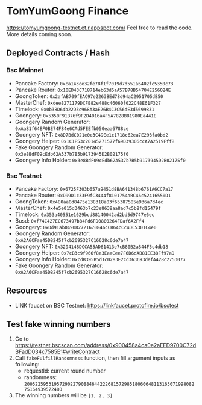 # TomYumGoong Finance

https://tomyumgoong-testnet.et.r.appspot.com/ Feel free to read the code. More details coming soon.

## Deployed Contracts / Hash

### Bsc Mainnet

- Pancake Factory: `0xca143ce32fe78f1f7019d7d551a6402fc5350c73`
- Pancake Router: `0x10ED43C718714eb63d5aA57B78B54704E256024E`
- GoongToken: `0x2afAB709fEAC97e2263BEd78d94aC2951705dB50`
- MasterChef: `0xdee8271179DCFB82e488c46060f022C48E61F327`
- Timelock: `0x0b38D64b22D3c968A3aE26B4C3C56dE3d5699831`
- Goongery: `0x5350F91B76f9F2D4016a4F5A7828B81980Ea441E`
- Goongery Random Generator: `0xAa81f64EF0BE74F84e6CAd5FEEfb050eaa6788ce`
- Goongery NFT: `0x8D7BdC021e0e3C49Ee1c1718c62ea7E293fa0bd2`
- Goongery Helper: `0x1C1F53c20145271577f69D39306ccA7A2519FffB`
- Fake Goongery Random Generator: `0x3e8BdF09cEdb62A537b7B5b9173945D2B02175f0`
- Goongery Info Holder: `0x3e8BdF09cEdb62A537b7B5b9173945D2B02175f0`

### Bsc Testnet

- Pancake Factory: `0x6725F303b657a9451d8BA641348b6761A6CC7a17`
- Pancake Router: `0xD99D1c33F9fC3444f8101754aBC46c52416550D1`
- GoongToken: `0x480aa0d8475e138318a03f65387585e936a7d4ec`
- MasterChef: `0x4e5e015d3463b7c23e8638aa8ad7c5b8fd15479f`
- Timelock: `0x353a40551e1629bcd88140042ad2bd5d9747e6ec`
- Busd: `0xf74C427EC673497b84Fd6FD0800264FDaf6A2Ff4`
- Goongery: `0xDd91ab049082721670846cCB64cCc4DC5301C4e0`
- Goongery Random Generator: `0xA2A6CFae45DB245f7cb2695327C16628c6de7a47`
- Goongery NFT: `0x3294148DCCA55AD61413e7cB80B2a844F5c4db18`
- Goongery Helper: `0x7cB3c9f966f8e3EaaCee7F6D6dAB81EE38Ff97aD`
- Goongery Info Holder: `0xcdB395B5d1c0283E2Cd363693defA428c2753077`
- Fake Goongery Random Generator: `0xA2A6CFae45DB245f7cb2695327C16628c6de7a47`

## Resources

- LINK faucet on BSC Testnet: https://linkfaucet.protofire.io/bsctest

## Test fake winning numbers

1. Go to https://testnet.bscscan.com/address/0x900458a4ca0e2aEFD9700C72dBFadD034c7585E1#writeContract
2. Call `fakeFulfillRandomness` function, then fill argument inputs as following:
   - requestId: current round number
   - randomness: `20052259531957290227908846442226815729851806064811316307199808275164939572480`
3. The winning numbers will be `[1, 2, 3]`
